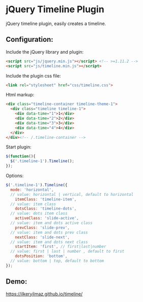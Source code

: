 # jQuery Timeline Plugin
jQuery timeline plugin, easily creates a timeline.


Configuration:
-------

Include the jQuery library and plugin:

```html
<script src="js/jquery.min.js"></script> <!-- >=1.11.2 -->
<script src="js/timeline.min.js"></script>
```

Include the plugin css file:

```html
<link rel="stylesheet" href="css/timeline.css">
```


Html markup:

```html
<div class="timeline-container timeline-theme-1">
  <div class="timeline timeline-1">
    <div data-time="1">1</div>
    <div data-time="2">2</div>
    <div data-time="3">3</div>
    <div data-time="4">4</div>
  </div>
</div><!-- /.timeline-container -->
```


Start plugin:

```js
$(function(){
  $('.timeline-1').Timeline();
});
```


Options:

```js
$('.timeline-1').Timeline({
  mode: 'horizontal',
  // value: horizontal | vertical, default to horizontal
	itemClass: 'timeline-item',
  // value: item class
	dotsClass: 'timeline-dots',
  // value: dots item class
	activeClass: 'slide-active',
  // value: item and dots active class
	prevClass: 'slide-prev',
  // value: item and dots prev class
	nextClass: 'slide-next',
  // value: item and dots next class
	startItem: 'first', // first|last|number
  // value: first | last | number , default to first
	dotsPosition: 'bottom',
  // value: bottom | top, default to bottom
});
```


Demo:
-------

https://ilkeryilmaz.github.io/timeline/
